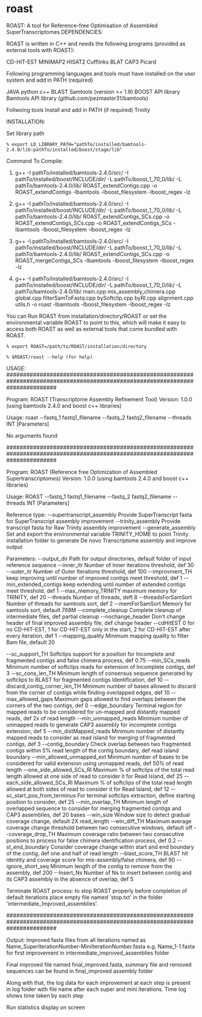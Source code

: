 # roast
ROAST: A tool for Reference-free Optimisation of Assembled SuperTranscriptomes
DEPENDENCIES:

ROAST is written in C++ and needs the following programs (provided as external tools with ROAST):

CD-HIT-EST
MINIMAP2
HISAT2
Cufflinks
BLAT
CAP3
Picard

Following programming languages and tools must have installed on the user system and add in PATH (required)

JAVA
python
c++
BLAST
Samtools (version >= 1.9)
BOOST API library
Bamtools API library (github.com/pezmaster31/bamtools)


Follwoing tools Install and add in PATH (if required) 
Trinity


INSTALLATION:

Set library path

	% export LD_LIBRARY_PATH="pathTo/installed/bamtools-2.4.0/lib:pathTo/installed/boost/stage/lib"

Command To Compile:

1.	g++ -I pathTo/installed/bamtools-2.4.0/src/ -I pathTo/installed/boost/INCLUDE/dir/ -L pathTo/boost_1_70_0/lib/ -L pathTo/bamtools-2.4.0/lib/ ROAST_extendContigs.cpp -o ROAST_extendContigs  -lbamtools -lboost_filesystem  -lboost_regex -lz

2.	g++ -I pathTo/installed/bamtools-2.4.0/src/ -I pathTo/installed/boost/INCLUDE/dir/ -L pathTo/boost_1_70_0/lib/ -L pathTo/bamtools-2.4.0/lib/  ROAST_extendContigs_SCs.cpp -o ROAST_extendContigs_SCs.cpp -o ROAST_extendContigs_SCs  -lbamtools -lboost_filesystem  -lboost_regex -lz

3.	g++ -I pathTo/installed/bamtools-2.4.0/src/ -I pathTo/installed/boost/INCLUDE/dir/ -L pathTo/boost_1_70_0/lib/ -L pathTo/bamtools-2.4.0/lib/  ROAST_extendContigs_SCs.cpp -o ROAST_mergeContigs_SCs  -lbamtools -lboost_filesystem  -lboost_regex -lz

4.	g++ -I pathTo/installed/bamtools-2.4.0/src/ -I pathTo/installed/boost/INCLUDE/dir/ -L pathTo/boost_1_70_0/lib/ -L pathTo/bamtools-2.4.0/lib/ main.cpp mis_assembly_chimera.cpp global.cpp filterSamToFastq.cpp bySoftclip.cpp byRI.cpp alignment.cpp utils.h -o roast -lbamtools -lboost_filesystem  -lboost_regex -lz


You can Run ROAST from installation/directory/ROAST or set the environmental variable ROAST to point to this, which will make it easy to access both ROAST as well as external tools that come bundled with ROAST.

 	% export ROAST=/path/to/ROAST/installation/directory

 	% $ROAST/roast --help (for help)


USAGE:
###############################################################################################################################

Program: ROAST (Transcriptome Assembly Refinement Tool)
Version: 1.0.0 (using bamtools 2.4.0 and boost c++ libraries)

Usage: roast --fastq_1 fastq1_filename --fastq_2 fastq2_filename <Reference type> --threads INT [Parameters]

No arguments found

###############################################################################################################################

Program: ROAST (Reference free Optimization of Assembled Supertranscriptomes)
Version: 1.0.0 (using bamtools 2.4.0 and boost c++ libraries)

Usage: ROAST --fastq_1 fastq1_filename --fastq_2 fastq2_filename <Reference type> --threads INT [Parameters]

Reference type:
   --supertranscript_assembly 		 Provide SuperTranscript fasta for SuperTranscript assembly improvement
   --trinity_assembly 			 Provide transcript fasta for Raw Trinity assembly improvement
   --generate_assembly 			 Set and export the environmental variable TRINITY_HOME to point Trinity installation folder to generate De novo Transcriptome assembly and improve output

Parameters:
   --output_dir 			 Path for output directories, default folder of input reference sequence
   --inner_itr <INT> 			 Number of Inner iterations threshold, def 30
   --outer_itr <INT> 			 Number of Outer Iterations threshold, def 100
   --improvment_TH <INT> 		 keep improving until number of improved contigs meet threshold, def 1
   --min_extended_contigs <INT> 	 keep extending until number of extended contigs meet threshold, def 1
   --max_memory_TRINITY <INT> 		 maximum memory for TRINITY, def 20
   --threads <INT> 			 Number of threads, deft 8
   --threadsForSamSort <INT> 		 Number of threads for samtools sort, def 2
   --memForSamSort <INT> 		 Memory for samtools sort, default 768M
   --complete_cleanup 			 Complete cleanup of intermediate files, def partial cleanup
   --nochange_header 			 Don't change header of final improved assembly file, def change header
   --cdHitEST <INT> 			 0 for no CD-HIT-EST, 1 for CD-HIT-EST only in the start, 2 for CD-HIT-EST after every iteration, def 1
   --mapping_quality 			 Minimum mapping quality to filter Bam file, default 20

   --sc_support_TH 			 Softclips support for a position for Incomplete and fragmented contigs and false chimera process, def 0.75
   --min_SCs_reads <INT> 		 Minimum number of softclips reads for extension of Incomplete contigs, def 3
   --sc_cons_len_TH <INT> 		 Minimum length of consensus sequence generated by softclips to BLAST for fragmented contigs Identification, def 10
   --discard_contig_corner_len_TH <INT>  Minimum number of bases allowed to discard from the corner of contigs while finding overlapped edges, def 10
   --max_allowed_gaps <INT> 		 Maximum gaps allowed to find overlaps between the corners of the two contigs, def 0
   --edge_boundary <INT> 		 Terminal region for mapped reads to be considered for un-mapped and distantly mapped reads, def 2x of read length
   --min_unmapped_reads <INT> 		 Minimum number of unmapped reads to generate CAP3 assembly for incomplete contigs extension, def 5
   --min_distMapped_reads <INT> 	 Minimum number of distantly mapped reads to consider as read island for merging of fragmented contigs, def 3
   --contig_boundary <true> 		 Check overlap between two fragmented contigs within 5% read length of the contig boundary, def read island boundary
   --min_allowed_unmapped_ext <INT> 	 Minimum number of bases to be considered for valid extension using unmapped reads, def 50% of read length
   --one_side_allowed_SCs_RI <INT> 	 Maximum % of softclips of the total read length allowed at one side of read to consider it for Read Island, def 25
   --each_side_allowed_SCs_RI <INT> 	 Maximum % of softclips of the total read length allowed at both sides of read to consider it for Read Island, def 12
   --sc_start_pos_from_terminus <INT> 	 For terminal softclips extraction, define starting position to consider, def 25
   --min_overlap_TH <INT> 		 Minimum length of overlapped sequence to consider for merging fragmented contigs and CAP3 assemblies, def 20 bases
   --win_size <INT> 			 Window size to detect gradual coverage change, default 2X read_length 
   --win_diff_TH <INT> 			 Maximum average coverage change threshold between two consecutive windows, default off 
   --coverage_drop_TH <INT> 		 Maximum coverage ratio between two consecutive positions to process for false chimera identification process, def 0.2
   --st_end_boundary <INT> 		 Consider coverage change within start and end boundary of the contig, def one and half of read length 
   --blast_score_TH <INT> 		 BLAST hit identity and coverage score for mis-assembly/false chimera, def 90
   --ignore_short_seq <INT> 		 Minimum length of the contig to remove from the assembly, def 200
   --Insert_Ns <INT> 			 Number of Ns to insert between contig and its CAP3 assembly in the absence of overlap, def 5

Terminate ROAST process:
   to stop ROAST properly before completion of default iterations place empty file named 'stop.txt' in the folder 'intermediate_Improved_assemblies'.


###############################################################################################################################

   
Output:
Improved fasta files from all iterations named as Name_SuperIterationNumber-MiniIterationNumber.fasta e.g. Name_1-1.fasta for first improvement in intermediate_improved_assemblies folder

Final improved file named final_improved.fasta, summary file and removed sequences can be found in final_improved assembly folder

Along with that, the log data for each improvement at each step is present in log folder with file name after each super and mini iterations.
Time log shows time taken by each step

Run statistics display on screen
